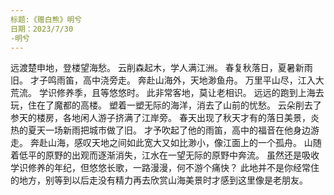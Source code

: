```yaml
---
标题:《赠白熊》明兮
日期：2023/7/30
-明兮
---
```

远渡楚申地，登楼望海愁。
云削森起木，学人满江洲。
春复秋落日，夏暑新雨旧。
才子鸣雨笛，高中浇旁走。
奔赴山海外，天地渺鱼舟。
万里平山尽，江入大荒流。
学识修养季，且等悠悠时。
此非常客地，莫让老相识。
远远的跑到上海去玩，住在了魔都的高楼。
塑着一塑无际的海洋，消去了山前的忧愁。
云朵削去了参天的楼房，各地闲人游子挤满了江岸旁。
春天出现了秋天才有的落日美景，炎热的夏天一场新雨把城市做了旧。
才予吹起了他的雨笛，高中的福音在他身边游走。
奔赴山海，感叹天地之间如此宽大又如比渺小，像江面上的一个孤舟。
山随着低平的原野的出观而逐渐消失，江水在一望无际的原野中奔流。
虽然还是吸收学识修养的年纪，但悠悠长歌，一路漫漫，何不游个痛快？
此地并不是你经常住的地方，别等到以后走没有精力再去欣赏山海美景时才感到这里像是老朋友。
